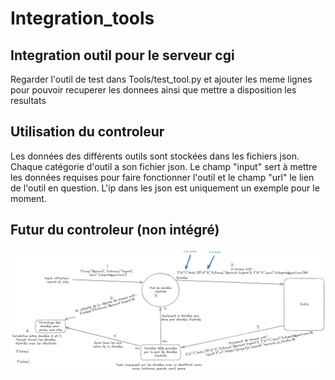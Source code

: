 # Integration_tools

## Integration outil pour le serveur cgi

Regarder l'outil de test dans Tools/test_tool.py et ajouter les meme lignes pour pouvoir recuperer les donnees ainsi que mettre a disposition les resultats

## Utilisation du controleur

Les données des différents outils sont stockées dans les fichiers json. Chaque catégorie d'outil a son fichier json. Le champ "input" sert à mettre les données requises pour faire fonctionner l'outil et le champ "url" le lien de l'outil en question. L'ip dans les json est uniquement un exemple pour le moment.

## Futur du controleur (non intégré)

![image](./Controleur/Futur_Controleur_proposition.png)